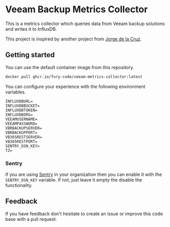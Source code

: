 # Veeam Backup Metrics Collector
This is a metrics collector which queries data from Veeam backup solutions
and writes it to InfluxDB.

This project is inspired by another project from [Jorge de la Cruz](https://github.com/jorgedlcruz/veeam-backup-for-microsoft365-grafana).

## Getting started
You can use the default container image from this repository.
```bash
docker pull ghcr.io/fury-code/veeam-metrics-collector:latest
```

You can configure your experience with the following environment variables.
```
INFLUXDBURL=
INFLUXDBBUCKET=
INFLUXDBTOKEN=
INFLUXDBORG=
VEEAMUSERNAME=
VEEAMPASSWORD=
VBRBACKUPSERVER=
VBRBACKUPPORT=
VB365RESTSERVER=
VB365RESTPORT=
SENTRY_DSN_KEY=
TZ=
```

### Sentry
If you are using [Sentry](https://sentry.io/welcome/) in your organization 
then you can enable it with the `SENTRY_DSN_KEY` variable. If not, just 
leave it empty the disable the functionality.

## Feedback
If you have feedback don't hesitate to create an issue or improve this 
code base with a pull request.

